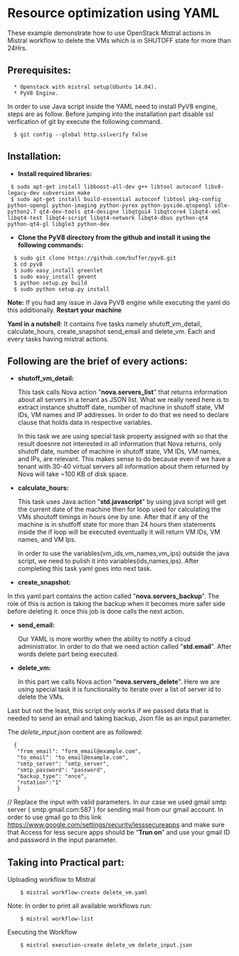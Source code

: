 # Resource optimization using YAML


These example demonstrate how to use OpenStack Mistral actions in Mistral workflow to delete the VMs which is in SHUTOFF state for more than 24Hrs.

## Prerequisites:
      * Openstack with mistral setup(Ubuntu 14.04).
      * PyV8 Engine.

In order to use Java script inside the YAML need to install PyV8 engine, steps are as follow.
Before jumping into the installation part disable ssl verfication of git by execute the following command.
 
      $ git config --global http.sslverify false

## Installation: 
* **Install required libraries:**
``` 
 $ sudo apt-get install libboost-all-dev g++ libtool autoconf libv8-legacy-dev subversion make
 $ sudo apt-get install build-essential autoconf libtool pkg-config python-opengl python-imaging python-pyrex python-pyside.qtopengl idle-python2.7 qt4-dev-tools qt4-designe libqtgui4 libqtcore4 libqt4-xml libqt4-test libqt4-script libqt4-network libqt4-dbus python-qt4 python-qt4-gl libgle3 python-dev
```
* **Clone the PyV8 directory from the github and install it using the following commands:**
```
  $ sudo git clone https://github.com/buffer/pyv8.git
  $ cd pyv8
  $ sudo easy_install greenlet
  $ sudo easy_install gevent
  $ python setup.py build
  $ sudo python setup.py install
```
 **Note:** If you had any issue in Java PyV8 engine while executing the yaml do this additionally. **Restart your machine** 

**Yaml in a nutshell**: It contains five tasks namely shutoff_vm_detail, calculate_hours, create_snapshot send_email and delete_vm. Each and every tasks having mistral actions. 

## Following are the brief of every actions:

* **shutoff_vm_detail:**

  This task calls Nova action "**nova.servers_list**" that returns information about all servers in a tenant as JSON list. What we really need here is to extract instance shuttoff date, number of machine in shutoff state, VM IDs, VM names and IP addresses. In order to do that we need to declare clause that holds data in respective variables.
  
  In this task we are using special task property assigned with so that the result doesnre not interested in all information that Nova returns, only shutoff date, number of machine in shutoff state, VM IDs, VM names, and IPs,  are relevant. This makes sense to do because even if we have a tenant with 30-40 virtual servers all information about them returned by Nova will take ~100 KB of disk space. 

* **calculate_hours:**

  This task uses Java action "**std.javascript**" by using java script will get the current date of the machine then for loop used for calculating the VMs shoutoff timings in hours one by one. After that if any of the machine is in shutfoff state for more than 24 hours then statements inside the if loop will be executed eventually it will return VM IDs, VM names, and VM Ips.

  In order to use the variables(vm_ids,vm_names,vm_ips) outside the java script, we need to pulish it into variables(ids,names,ips). After completing this task yaml goes into next task.

* **create_snapshot:** 

 In this yaml part contains the action called "**nova.servers_backup**". The role of this is action is taking the backup when it becomes more safer side before deleting it. once this job is done calls the next action.

* **send_email:** 
  
  Our YAML is more worthy when the ability to notify a cloud administrator. In order to do that we need action called "**std.email**". After words delete part being executed.

* **delete_vm:**
  
  In this part we calls Nova action "**nova.servers_delete**". Here we are using special task it is functionality to iterate over a list of server id to delete the VMs.

Last but not the least, this script only works if we passed data that is needed to send an email and taking backup, Json file as an input parameter.

The *_delete_input.json_* content are as followed:

      {
       "from_email": "form_email@example.com",
       "to_email": "to_email@example.com",
       "smtp_server": "smtp_server",
       "smtp_password": "password",
       "backup_type": "once",
       "rotation":"1"
       }         
// Replace the input with valid parameters. In our case we used gmail smtp server  ( smtp.gmail.com:587 ) for sending mail from our gmail account. In order to use gmail go to this link 
       https://www.google.com/settings/security/lesssecureapps
and make sure that Access for less secure apps should be “**Trun on**” and use your gmail ID and password in the input parameter.


## Taking into Practical part: 

Uploading workflow to Mistral
```
    $ mistral workflow-create delete_vm.yaml
```
Note: In order to print all available workflows run: 
```
    $ mistral workflow-list
```
Executing the Workflow
```
    $ mistral execution-create delete_vm delete_input.json
```
